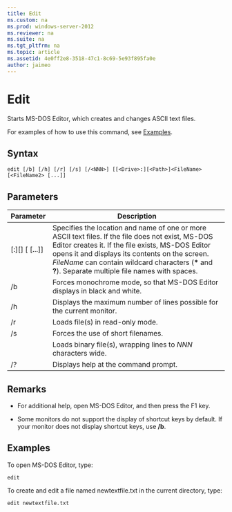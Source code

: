 ```yaml
---
title: Edit
ms.custom: na
ms.prod: windows-server-2012
ms.reviewer: na
ms.suite: na
ms.tgt_pltfrm: na
ms.topic: article
ms.assetid: 4e0ff2e8-3518-47c1-8c69-5e93f895fa0e
author: jaimeo
---
```

# Edit
Starts MS-DOS Editor, which creates and changes ASCII text files.  
  
For examples of how to use this command, see [Examples](#BKMK_examples).  
  
## Syntax  
  
```  
edit [/b] [/h] [/r] [/s] [/<NNN>] [[<Drive>:][<Path>]<FileName> [<FileName2> [...]]  
```  
  
## Parameters  
  
|Parameter|Description|  
|-------------|---------------|  
|[<Drive>:][<Path>]<FileName> [<FileName2> [...]]|Specifies the location and name of one or more ASCII text files. If the file does not exist, MS-DOS Editor creates it. If the file exists, MS-DOS Editor opens it and displays its contents on the screen. *FileName* can contain wildcard characters (**\*** and **?**). Separate multiple file names with spaces.|  
|/b|Forces monochrome mode, so that MS-DOS Editor displays in black and white.|  
|/h|Displays the maximum number of lines possible for the current monitor.|  
|/r|Loads file(s) in read-only mode.|  
|/s|Forces the use of short filenames.|  
|<NNN>|Loads binary file(s), wrapping lines to *NNN* characters wide.|  
|/?|Displays help at the command prompt.|  
  
## Remarks  
  
-   For additional help, open MS-DOS Editor, and then press the F1 key.  
  
-   Some monitors do not support the display of shortcut keys by default. If your monitor does not display shortcut keys, use **/b**.  
  
## <a name="BKMK_examples"></a>Examples  
To open MS-DOS Editor, type:  
  
```  
edit  
```  
  
To create and edit a file named newtextfile.txt in the current directory, type:  
  
```  
edit newtextfile.txt  
```  
  

